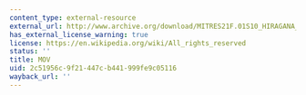 ```yaml
---
content_type: external-resource
external_url: http://www.archive.org/download/MITRES21F.01S10_HIRAGANA_EXERCISES/4a2.mov
has_external_license_warning: true
license: https://en.wikipedia.org/wiki/All_rights_reserved
status: ''
title: MOV
uid: 2c51956c-9f21-447c-b441-999fe9c05116
wayback_url: ''
---
```

